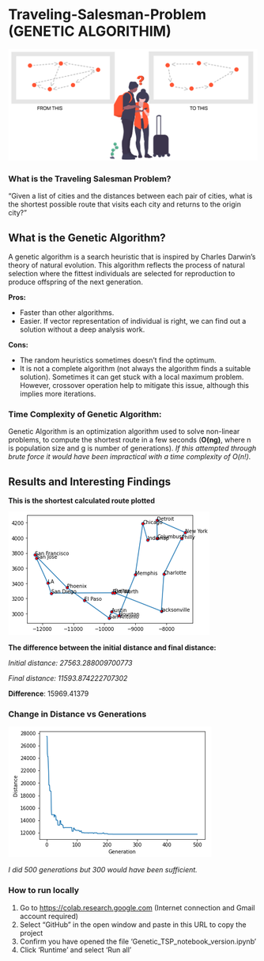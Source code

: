 # Traveling-Salesman-Problem (GENETIC ALGORITHIM)

![](images/Screenshot_3.png)

### What is the Traveling Salesman Problem? 

“Given a list of cities and the distances between each pair of cities, what is the shortest possible route that visits each city and returns to the origin city?” 

## What is the Genetic Algorithm? 

A genetic algorithm is a search heuristic that is inspired by Charles Darwin’s theory of natural evolution. This algorithm reflects the process of natural selection where the fittest individuals are selected for reproduction to produce offspring of the next generation. 


  **Pros:** 
  * Faster than other algorithms. 
  * Easier. If vector representation of individual is right, we can find out a solution without a deep analysis work.

  **Cons:** 
  * The random heuristics sometimes doesn’t find the optimum.
  * It is not a complete algorithm (not always the algorithm finds a suitable solution). Sometimes it can get stuck with a local maximum problem. However, crossover operation help to mitigate this issue, although this implies more iterations.

### Time Complexity of Genetic Algorithm: 

Genetic Algorithm is an optimization algorithm used to solve non-linear problems, to compute the shortest route in a few seconds (**O(ng)**, where n is population size and g is number of generations). _If this attempted through brute force it would have been impractical with a time complexity of O(n!)._

## Results and Interesting Findings 

**This is the shortest calculated route plotted**

![](images/graph.png) 

**The difference between the initial distance and final distance:**

_Initial distance: 27563.288009700773_

_Final distance: 11593.874222707302_

**Difference**: 15969.41379

### Change in Distance vs Generations

![](images/results.png)

_I did 500 generations but 300 would have been sufficient._

### How to run locally
1.	Go to https://colab.research.google.com (Internet connection and Gmail account required)
2.	Select “GitHub” in the open window and paste in this URL to copy the project 
3.	Confirm you have opened the file ‘Genetic_TSP_notebook_version.ipynb’
4.	Click ‘Runtime’ and select ‘Run all’  

